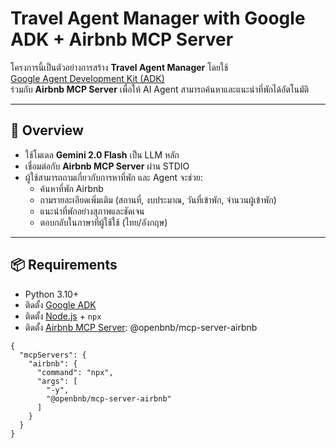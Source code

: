 # Travel Agent Manager with Google ADK + Airbnb MCP Server

โครงการนี้เป็นตัวอย่างการสร้าง **Travel Agent Manager** โดยใช้  
[Google Agent Development Kit (ADK)](https://github.com/google-deepmind/agent-development-kit)  
ร่วมกับ **Airbnb MCP Server** เพื่อให้ AI Agent สามารถค้นหาและแนะนำที่พักได้อัตโนมัติ

---

## 🔎 Overview
- ใช้โมเดล **Gemini 2.0 Flash** เป็น LLM หลัก
- เชื่อมต่อกับ **Airbnb MCP Server** ผ่าน STDIO
- ผู้ใช้สามารถถามเกี่ยวกับการหาที่พัก และ Agent จะช่วย:
  - ค้นหาที่พัก Airbnb
  - ถามรายละเอียดเพิ่มเติม (สถานที่, งบประมาณ, วันที่เข้าพัก, จำนวนผู้เข้าพัก)
  - แนะนำที่พักอย่างสุภาพและชัดเจน
  - ตอบกลับในภาษาที่ผู้ใช้ใช้ (ไทย/อังกฤษ)

---

## 📦 Requirements
- Python 3.10+
- ติดตั้ง [Google ADK](https://github.com/google-deepmind/agent-development-kit)
- ติดตั้ง [Node.js](https://nodejs.org/) + `npx`
- ติดตั้ง [Airbnb MCP Server](https://github.com/openbnb-org/mcp-server-airbnb): @openbnb/mcp-server-airbnb
```
{
  "mcpServers": {
    "airbnb": {
      "command": "npx",
      "args": [
        "-y",
        "@openbnb/mcp-server-airbnb"
      ]
    }
  }
}
```
